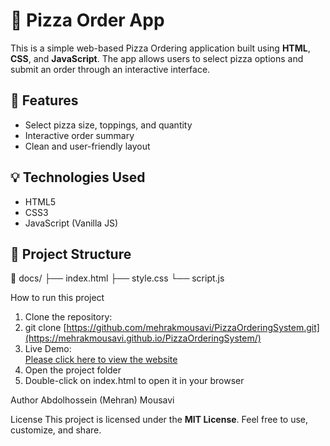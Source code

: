 # 🍕 Pizza Order App

This is a simple web-based Pizza Ordering application built using **HTML**, **CSS**, and **JavaScript**. The app allows users to select pizza options and submit an order through an interactive interface.

## 📌 Features

- Select pizza size, toppings, and quantity
- Interactive order summary
- Clean and user-friendly layout

## 💡 Technologies Used

- HTML5
- CSS3
- JavaScript (Vanilla JS)

## 📂 Project Structure
📁 docs/
├── index.html
├── style.css
└── script.js

How to run this project
1. Clone the repository:
2. git clone [https://github.com/mehrakmousavi/PizzaOrderingSystem.git](https://mehrakmousavi.github.io/PizzaOrderingSystem/)
3. Live Demo:  
[Please click here to view the website](https://mehrakmousavi.github.io/PizzaOrderingSystem/)
4. Open the project folder
5. Double-click on index.html to open it in your browser

Author
Abdolhossein (Mehran) Mousavi 

License
This project is licensed under the **MIT License**. Feel free to use, customize, and share.
